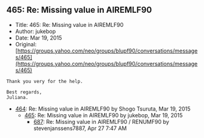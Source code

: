## 465: Re: Missing value in AIREMLF90

- Title: 465: Re: Missing value in AIREMLF90
- Author: jukebop
- Date: Mar 19, 2015
- Original: [https://groups.yahoo.com/neo/groups/blupf90/conversations/messages/465](https://groups.yahoo.com/neo/groups/blupf90/conversations/messages/465)

```
Thank you very for the help. 

Best regards,
Juliana. 
```

- [464](0464.md): Re: Missing value in AIREMLF90 by Shogo Tsuruta, Mar 19, 2015
    - [465](0465.md): Re: Missing value in AIREMLF90 by jukebop, Mar 19, 2015
        - [687](0687.md): Re: Missing value in AIREMLF90 / RENUMF90 by stevenjanssens7887, Apr 27 7:47 AM
